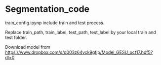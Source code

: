 # Segmentation_code
train_config.ipynp include train and test process.

Replace train_path, train_label, test_path, test_label by your local train and test folder.

Download model from https://www.dropbox.com/s/d003z64vck9gtjp/Model_GESU_oct17.hdf5?dl=0
